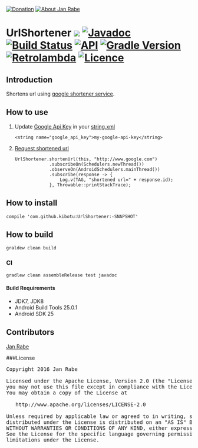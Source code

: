 [![Donation](https://img.shields.io/badge/donate-please-brightgreen.svg)](https://www.paypal.me/janrabe) [![About Jan Rabe](https://img.shields.io/badge/about-me-green.svg)](https://about.me/janrabe) 
# UrlShortener [![](https://jitpack.io/v/kibotu/UrlShortener.svg)](https://jitpack.io/#kibotu/UrlShortener) [![Javadoc](https://img.shields.io/badge/javadoc-SNAPSHOT-green.svg)](https://jitpack.io/com/github/kibotu/UrlShortener/master-SNAPSHOT/javadoc/index.html) [![Build Status](https://travis-ci.org/kibotu/UrlShortener.svg?branch=master)](https://travis-ci.org/kibotu/UrlShortener) [![API](https://img.shields.io/badge/API-15%2B-brightgreen.svg?style=flat)](https://android-arsenal.com/api?level=15)  [![Gradle Version](https://img.shields.io/badge/gradle-3.2.1-green.svg)](https://docs.gradle.org/current/release-notes) [![Retrolambda](https://img.shields.io/badge/java-8-green.svg)](https://github.com/evant/gradle-retrolambda) [![Licence](https://img.shields.io/badge/licence-Apache%202-blue.svg)](https://raw.githubusercontent.com/kibotu/UrlShortener/master/LICENSE)

## Introduction

Shortens url using [google shortener service](https://developers.google.com/url-shortener/).

## How to use

1) Update [Google Api Key](https://developers.google.com/url-shortener/v1/getting_started#APIKey) in your [string.xml](https://github.com/kibotu/UrlShortener/blob/master/lib/src/main/res/values/strings.xml)

       <string name="google_api_key">my-google-api-key</string>

2) [Request shortened url](https://github.com/kibotu/UrlShortener/blob/master/app/src/main/java/net/kibotu/urlshortener/app/MainActivity.java#L21-L26)

       UrlShortener.shortenUrl(this, "http://www.google.com")
                    .subscribeOn(Schedulers.newThread())
                    .observeOn(AndroidSchedulers.mainThread())
                    .subscribe(response -> {
                        Log.v(TAG, "shortened url=" + response.id);
                    }, Throwable::printStackTrace);


## How to install

    compile 'com.github.kibotu:UrlShortener:-SNAPSHOT'

## How to build

    graldew clean build
    
### CI 
    
    gradlew clean assembleRelease test javadoc
    
#### Build Requirements

- JDK7, JDK8
- Android Build Tools 25.0.1
- Android SDK 25

## Contributors

[Jan Rabe](jan.rabe@kibotu.net)

###License
<pre>
Copyright 2016 Jan Rabe

Licensed under the Apache License, Version 2.0 (the "License");
you may not use this file except in compliance with the License.
You may obtain a copy of the License at

   http://www.apache.org/licenses/LICENSE-2.0

Unless required by applicable law or agreed to in writing, software
distributed under the License is distributed on an "AS IS" BASIS,
WITHOUT WARRANTIES OR CONDITIONS OF ANY KIND, either express or implied.
See the License for the specific language governing permissions and
limitations under the License.
</pre>
